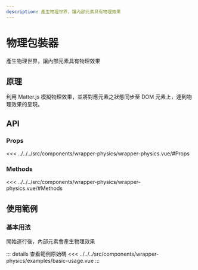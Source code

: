 ```yaml
---
description: 產生物理世界，讓內部元素具有物理效果
---
```


<script setup>
import BasicUsage from '../../../src/components/wrapper-physics/examples/basic-usage.vue'
</script>

# 物理包裝器

產生物理世界，讓內部元素具有物理效果

## 原理

利用 Matter.js 模擬物理效果，並將對應元素之狀態同步至 DOM 元素上，達到物理效果的呈現。

## API

### Props

<<< ../../../src/components/wrapper-physics/wrapper-physics.vue/#Props

### Methods

<<< ../../../src/components/wrapper-physics/wrapper-physics.vue/#Methods

## 使用範例

### 基本用法

開始運行後，內部元素會產生物理效果

<basic-usage/>

::: details 查看範例原始碼
<<< ../../../src/components/wrapper-physics/examples/basic-usage.vue
:::
